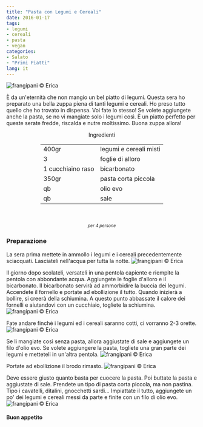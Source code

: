 ```yaml
---
title: "Pasta con Legumi e Cereali"
date: 2016-01-17
tags:
- legumi
- cereali
- pasta
- vegan
categories:
- Salato
- "Primi Piatti"
lang: it
---
```

![](../2016-01-15-pasta-con-legumi-e-cereali/header.jpg "frangipani © Erica")

È da un'eternità che non mangio un bel piatto di legumi. Questa sera ho preparato una bella zuppa piena di tanti legumi e cereali. Ho preso tutto quello che ho trovato in dispensa. Voi fate lo stesso! Se volete aggiungete anche la pasta, se no vi mangiate solo i legumi così. È un piatto perfetto per queste serate fredde, riscalda e nutre moltissimo. Buona zuppa allora!


<div id="wrapper" style="text-align: center">
  <div id="yourdiv" style="display: inline-block;">
    <div class="ingredients">
      <div class="ingredients-title">Ingredienti</div>
      <table>
        <tbody>
          </tr>
          <tr>
            <td>400gr</td>
            <td>legumi e cereali misti</td>
          </tr>
          <tr>
            <td>3</td>
            <td>foglie di alloro</td>
          </tr>
          <tr>
            <td>1 cucchiaino raso</td>
            <td>bicarbonato</td>
          </tr>
          <tr>
            <td>350gr</td>
            <td>pasta corta piccola</td>
          </tr>
          <tr>
            <td>qb</td>
            <td>olio evo</td>
          </tr>
          <tr>
            <td>qb</td>
            <td>sale</td>
          </tr>
        </tbody>
      </table>
      <br></br>
      <i class="pull-right" style="font-size: 80%;">per 4 persone</i>
    </div>
  </div>
</div>


<h3>
  <font color="grey">
    <i class="fa-solid fa-gears"></i>
  </font> Preparazione
</h3>

La sera prima mettete in ammollo i legumi e i cereali precedentemente sciacquati. Lasciateli nell'acqua per tutta la notte.
![](../2016-01-15-pasta-con-legumi-e-cereali/legumi.jpg "frangipani © Erica")

Il giorno dopo scolateli, versateli in una pentola capiente e riempite la pentola con abbondante acqua. Aggiungete le foglie d'alloro e il bicarbonato. Il bicarbonato servirà ad ammorbidire la buccia dei legumi. Accendete il fornello e portate ad ebollizione il tutto. Quando inizierà a bollire, si creerà della schiumina. A questo punto abbassate il calore dei fornelli e aiutandovi con un cucchiaio, togliete la schiumina.
![](../2016-01-15-pasta-con-legumi-e-cereali/schiuma.jpg "frangipani © Erica")

Fate andare finché i legumi ed i cereali saranno cotti, ci vorranno 2-3 orette.
![](../2016-01-15-pasta-con-legumi-e-cereali/cotti.jpg "frangipani © Erica")

Se li mangiate così senza pasta, allora aggiustate di sale e aggiungete un filo d'olio evo. Se volete aggiungere la pasta, togliete una gran parte dei legumi e metteteli in un'altra pentola.
![](../2016-01-15-pasta-con-legumi-e-cereali/zuppa.jpg "frangipani © Erica")

Portate ad ebollizione il brodo rimasto.
![](../2016-01-15-pasta-con-legumi-e-cereali/acqua.jpg "frangipani © Erica")

Deve essere giusto quanto basta per cuocere la pasta. Poi buttate la pasta e aggiustate di sale. Prendete un tipo di pasta corta piccola, ma non pastina. Tipo i cavatelli, ditalini, gnocchetti sardi... Impiattate il tutto, aggiungete un po' dei legumi e cereali messi da parte e finite con un filo di olio evo.
![](../2016-01-15-pasta-con-legumi-e-cereali/risultato.jpg "frangipani © Erica")


<h4>Buon appetito
  <font color="red">
    <i class="fa-regular fa-face-smile"></i>
  </font>
</h4>
